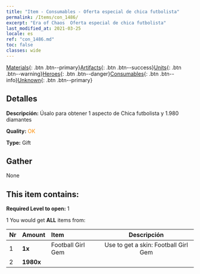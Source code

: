 ```yaml
---
title: "Item - Consumables - Oferta especial de chica futbolista"
permalink: /Items/con_1486/
excerpt: "Era of Chaos  Oferta especial de chica futbolista"
last_modified_at: 2021-03-25
locale: es
ref: "con_1486.md"
toc: false
classes: wide
---
```

 [Materials](/es/Items/){: .btn .btn--primary}[Artifacts](/es/Items/Artifacts/){: .btn .btn--success}[Units](/es/Items/Units/){: .btn .btn--warning}[Heroes](/es/Items/Heroes/){: .btn .btn--danger}[Consumables](/es/Items/Consumables/){: .btn .btn--info}[Unknown](/es/Items/Unknown/){: .btn .btn--primary}

## Detalles
 **Descripción:** Úsalo para obtener 1 aspecto de Chica futbolista y 1.980 diamantes

 **Quality:** <span style="color: #FF8C00">OK</span>

 **Type:** Gift

## Gather

  None

## This item contains:

 **Required Level to open:** 1

 1 You would get **ALL** items  from:

  | Nr | Amount |     Item    | Descripción |
  |:---|:-------|:------------|:-----------:|
  | 1 |  **1x** | Football Girl Gem | Use to get a skin: Football Girl Gem  | 
  | 2 |  **1980x** | <i class="fas fa-gem"/> |  | 
